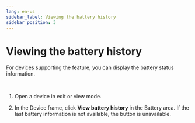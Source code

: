 ```yaml
---
lang: en-us
sidebar_label: Viewing the battery history
sidebar_position: 3
---
```


# Viewing the battery history

For devices supporting the feature, you can display the battery status
information.

&nbsp;

1.  Open a device in edit or view mode.

2.  In the Device frame, click **View battery history** in the Battery
    area. If the last battery information is not available, the button
    is unavailable.
